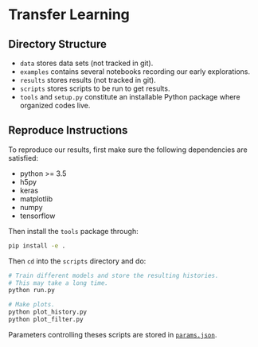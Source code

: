 # Transfer Learning

## Directory Structure

- `data` stores data sets (not tracked in git).
- `examples` contains several notebooks recording our early explorations.
- `results` stores results (not tracked in git).
- `scripts` stores scripts to be run to get results.
- `tools` and `setup.py` constitute an installable Python package where organized codes live.

## Reproduce Instructions

To reproduce our results, first make sure the following dependencies are satisfied:

- python >= 3.5
- h5py
- keras
- matplotlib
- numpy
- tensorflow

Then install the `tools` package through:

```bash
pip install -e .
```

Then `cd` into the `scripts` directory and do:

```bash
# Train different models and store the resulting histories.
# This may take a long time.
python run.py

# Make plots.
python plot_history.py
python plot_filter.py
```

Parameters controlling theses scripts are stored in [`params.json`](scripts/params.json).
